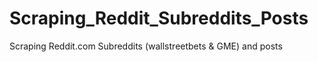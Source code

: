 # Scraping_Reddit_Subreddits_Posts
Scraping Reddit.com Subreddits (wallstreetbets &amp; GME) and posts
